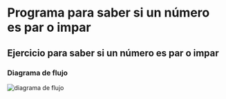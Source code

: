 # Programa para saber si un número es par o impar

## Ejercicio para saber si un número es par o impar

### Diagrama de flujo

![diagrama de flujo](numero.png "Diagrama de flujo")